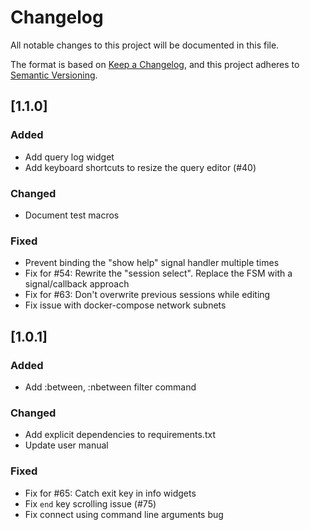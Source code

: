 # Changelog
All notable changes to this project will be documented in this file.

The format is based on [Keep a Changelog](https://keepachangelog.com/en/1.0.0/),
and this project adheres to [Semantic Versioning](https://semver.org/spec/v2.0.0.html).

## [1.1.0]

### Added
- Add query log widget
- Add keyboard shortcuts to resize the query editor (#40)

### Changed
- Document test macros

### Fixed
- Prevent binding the "show help" signal handler multiple times
- Fix for #54: Rewrite the "session select". Replace the FSM with a signal/callback approach
- Fix for #63: Don't overwrite previous sessions while editing
- Fix issue with docker-compose network subnets

## [1.0.1]

### Added
- Add :between, :nbetween filter command

### Changed
- Add explicit dependencies to requirements.txt
- Update user manual

### Fixed
- Fix for #65: Catch exit key in info widgets
- Fix `end` key scrolling issue (#75)
- Fix connect using command line arguments bug
